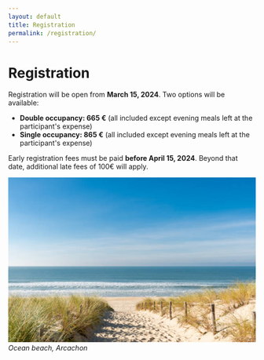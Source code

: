 ```yaml
---
layout: default
title: Registration
permalink: /registration/
---
```


# Registration
Registration will be open from **March 15, 2024**. Two options will be available:
- **Double occupancy: 665 €** (all included except evening meals left at the participant's expense)
- **Single occupancy: 865 €** (all included except evening meals left at the participant's expense)

Early registration fees must be paid **before April 15, 2024**. Beyond that date, additional late fees of 100€ will apply.

![Arcachon](/assets/img/plage_oceane.jpg)
*Ocean beach, Arcachon*
